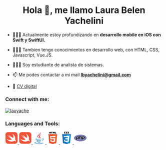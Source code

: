 <h1 align="center">Hola 👋, me llamo Laura Belen Yachelini</h1>

- 👩🏻‍💻 Actualmente estoy profundizando en **desarrollo mobile en iOS con Swift y SwiftUI.**
  
- 🙋🏻‍♀️ Tambien tengo conocimientos en desarrollo web, con HTML, CSS, Javascript, Vue.JS.

- 👩🏻‍🎓 Soy estudiante de analista de sistemas.
  
- 📫 Me podes contactar a mi mail **lbyachelini@gmail.com**

- 📄 [CV digital](https://lauyache.github.io/portfolio-web/)

<h3 align="left">Connect with me:</h3>
<p align="left">
<a href="https://linkedin.com/in/lauyache" target="blank"><img align="center" src="https://raw.githubusercontent.com/rahuldkjain/github-profile-readme-generator/master/src/images/icons/Social/linked-in-alt.svg" alt="lauyache" height="30" width="40" /></a>
</p>

<h3 align="left">Languages and Tools:</h3>
<p align="left">
  <a href="https://developer.apple.com/xcode/swift/" target="_blank" rel="noreferrer">
    <img src="https://raw.githubusercontent.com/devicons/devicon/master/icons/swift/swift-original.svg" alt="swift" width="40" height="40"/>
  </a>
  <a href="https://developer.apple.com/xcode/swiftui/" target="_blank" rel="noreferrer">
    <img src="https://raw.githubusercontent.com/devicons/devicon/master/icons/swift/swift-original.svg" alt="swiftui" width="40" height="40"/>
  </a>
  <a href="https://www.java.com/" target="_blank" rel="noreferrer">
    <img src="https://raw.githubusercontent.com/devicons/devicon/master/icons/java/java-original.svg" alt="java" width="40" height="40"/>
  </a>
  <a href="https://developer.mozilla.org/en-US/docs/Web/HTML" target="_blank" rel="noreferrer">
    <img src="https://raw.githubusercontent.com/devicons/devicon/master/icons/html5/html5-original-wordmark.svg" alt="html" width="40" height="40"/>
  </a>
  <a href="https://www.w3schools.com/css/" target="_blank" rel="noreferrer">
    <img src="https://raw.githubusercontent.com/devicons/devicon/master/icons/css3/css3-original-wordmark.svg" alt="css" width="40" height="40"/>
  </a>
  <a href="https://www.php.net/" target="_blank" rel="noreferrer">
    <img src="https://raw.githubusercontent.com/devicons/devicon/master/icons/php/php-original.svg" alt="php" width="40" height="40"/>
  </a>
</p>

